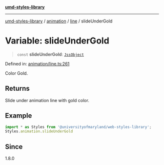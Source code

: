 [**umd-styles-library**](../../../../README.md)

***

[umd-styles-library](../../../../modules.md) / [animation](../../../README.md) / [line](../README.md) / slideUnderGold

# Variable: slideUnderGold

> `const` **slideUnderGold**: [`JssObject`](../../../../utilities/namespaces/transform/type-aliases/JssObject.md)

Defined in: [animation/line.ts:261](https://github.com/UMD-Digital/design-system/blob/2d95010ba8e3e1595ebab66599330577b600c5fb/packages/styles/source/animation/line.ts#L261)

Color Gold.

## Returns

Slide under animation line with gold color.

## Example

```typescript
import * as Styles from '@universityofmaryland/web-styles-library';
Styles.animation.slideUnderGold
```

## Since

1.8.0
